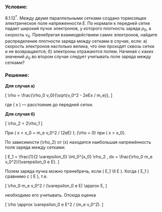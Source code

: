 ###  Условие: 

$8.1.12^*.$ Между двумя параллельными сетками создано тормозящее электрическое поле напряженности $E$. По нормали к передней сетке падает широкий пучок электронов, у которого плотность заряда $\rho_0$, а скорость $v_0$. Пренебрегая взаимодействием самих электронов, найдите распределение плотности заряда между сетками в случае, если: 
а) скорость электронов настолько велика, что они проходят сквозь сетки и не возвращаются; 
б) электроны отражаются полем. Начиная с каких значений $\rho_0$ во втором случае следует учитывать поле заряда между сетками? 

###  Решение: 

__Для случая а)__

\[
\rho = \frac{\rho_0 v_0}{\sqrt{v_0^2 - 2eEx / m_e}},
\]

где \( x \) — расстояние до передней сетки.  

__Для случая б)__

\[
\rho_2 = 2\rho_1
\]

При \( x < x_0 = m_e v_0^2 / (2eE) \); \(\rho = 0\) при \( x > x_0\).  

По зависимости \(\rho_2\) от \(x\) находится наибольшая напряжённость поля заряда между сетками:

\[
E_1 = \frac{1}{2 \varepsilon_0} \int_0^{x_0} \rho_2 \, dx = \frac{\rho_0 m_e v_0^2}{\varepsilon_0 e E}.
\]

Полем заряда пучка можно пренебречь, если \( E_1 \ll E \). Когда \( E_1 \) сравнимо с \( E \), т.е.  

\[
\rho_0 m_e v_0^2 / (\varepsilon_0 e E) \approx E,
\]

необходимо его учитывать. Отсюда оценка

\[
\rho \approx \varepsilon_0 e E^2 / (m_e v_0^2).
\]